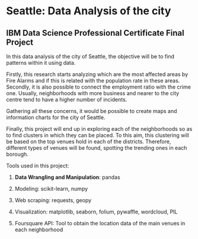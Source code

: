 # Seattle: Data Analysis of the city
## IBM Data Science Professional Certificate Final Project

In this data analysis of the city of Seattle, the objective will be to find patterns within it using data.

Firstly, this research starts analyzing which are the most affected areas by Fire Alarms and if this is related with the population rate in these areas. Secondly, it is also possible to connect the employment ratio with the crime one. Usually, neighborhoods with more business and nearer to the city centre tend to have a higher number of incidents.

Gathering all these concerns, it would be possible to create maps and information charts for the city of Seattle.

Finally, this project will end up in exploring each of the neighborhoods so as to find clusters in which they can be placed. To this aim, this clustering will be based on the top venues hold in each of the districts. Therefore, different types of venues will be found, spotting the trending ones in each borough.

Tools used in this project:
  1. <b>Data Wrangling and Manipulation</b>: pandas
  
  2. Modeling: scikit-learn, numpy
  
  3. Web scraping: requests, geopy
  
  4. Visualization: matplotlib, seaborn, folium, pywaffle, wordcloud, PIL
  
  5. Foursquare API: Tool to obtain the location data of the main venues in each neighborhood

